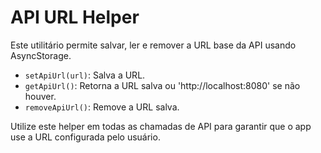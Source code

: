 # API URL Helper

Este utilitário permite salvar, ler e remover a URL base da API usando AsyncStorage.

- `setApiUrl(url)`: Salva a URL.
- `getApiUrl()`: Retorna a URL salva ou 'http://localhost:8080' se não houver.
- `removeApiUrl()`: Remove a URL salva.

Utilize este helper em todas as chamadas de API para garantir que o app use a URL configurada pelo usuário.

